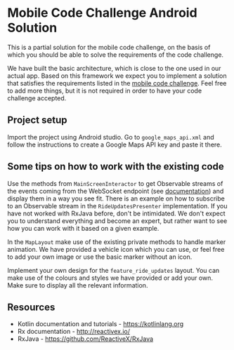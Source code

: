 # Mobile Code Challenge Android Solution

This is a partial solution for the mobile code challenge, on the basis of which you should be able to solve the requirements of the code challenge.


We have built the basic architecture, which is close to the one used in our actual app.
Based on this framework we expect you to implement a solution that satisfies 
the requirements listed in the [mobile code challenge](https://github.com/door2door-io/d2d-code-challenges/tree/master/mobile). 
Feel free to add more things, but it is not required in order to have your code challenge accepted.

## Project setup

Import the project using Android studio. Go to `google_maps_api.xml` and follow the instructions to 
create a Google Maps API key and paste it there.

## Some tips on how to work with the existing code

Use the methods from `MainScreenInteractor` to get Observable streams of the events coming 
from the WebSocket endpoint (see [documentation](https://d2d-frontend-code-challenge.herokuapp.com/docs)) 
and display them in a way you see fit. There is an example on how to subscribe to an Observable stream 
in the `RideUpdatesPresenter` implementation. If you have not worked with RxJava before, don't be intimidated.
We don't expect you to understand everything and become an expert, but rather want to see how you can work with 
it based on a given example.

In the `MapLayout` make use of the existing private methods to handle marker animation.
We have provided a vehicle icon which you can use, or feel free to add your own image or use 
the basic marker without an icon.

Implement your own design for the `feature_ride_updates` layout. You can make use of the 
colours and styles we have provided or add your own. Make sure to display all the relevant 
information.

## Resources

* Kotlin documentation and tutorials - https://kotlinlang.org
* Rx documentation - http://reactivex.io/
* RxJava - https://github.com/ReactiveX/RxJava

